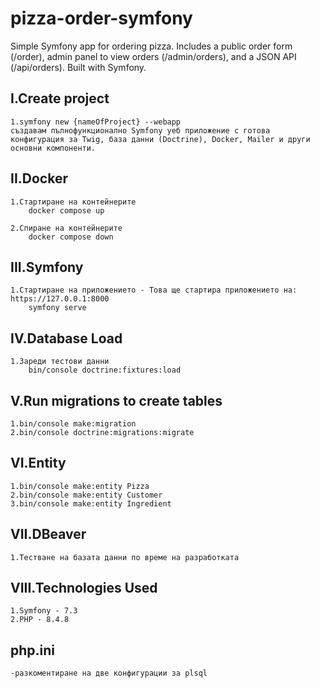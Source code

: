 # pizza-order-symfony
Simple Symfony app for ordering pizza. Includes a public order form (/order), admin panel to view orders (/admin/orders), and a JSON API (/api/orders). Built with Symfony.
## I.Create project
    1.symfony new {nameOfProject} --webapp
    създавам пълнофункционално Symfony уеб приложение с готова конфигурация за Twig, база данни (Doctrine), Docker, Mailer и други основни компоненти.

## II.Docker
    1.Стартиране на контейнерите
        docker compose up 

    2.Спиране на контейнерите
        docker compose down

## III.Symfony
    1.Стартиране на приложението - Това ще стартира приложението на: https://127.0.0.1:8000
        symfony serve

## IV.Database Load
    1.Зареди тестови данни
        bin/console doctrine:fixtures:load

## V.Run migrations to create tables
    1.bin/console make:migration
    2.bin/console doctrine:migrations:migrate

## VI.Entity
    1.bin/console make:entity Pizza
    2.bin/console make:entity Customer
    3.bin/console make:entity Ingredient

## VII.DBeaver
    1.Тестване на базата данни по време на разработката

## VIII.Technologies Used 
    1.Symfony - 7.3
    2.PHP - 8.4.8

## php.ini
    -разкоментиране на две конфигурации за plsql
    



